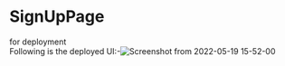 # SignUpPage
for deployment<br />
Following is the deployed UI:-![Screenshot from 2022-05-19 15-52-00](https://user-images.githubusercontent.com/100192892/169271854-c2a58339-ba73-4439-b47b-7696704517b3.png)
